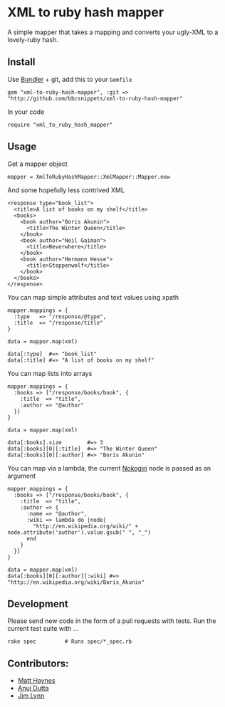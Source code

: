 # XML to ruby hash mapper

A simple mapper that takes a mapping and converts your ugly-XML to a lovely-ruby hash.

## Install


Use [Bundler](http://gembundler.com/) + git, add this to your `Gemfile`

    gem "xml-to-ruby-hash-mapper", :git => "http://github.com/bbcsnippets/xml-to-ruby-hash-mapper"

In your code

    require "xml_to_ruby_hash_mapper"

## Usage

Get a mapper object

    mapper = XmlToRubyHashMapper::XmlMapper::Mapper.new

And some hopefully less contrived XML

    <response type="book_list">
      <title>A list of books on my shelf</title>
      <books>
        <book author="Boris Akunin">
          <title>The Winter Queen</title>
        </book>
        <book author="Neil Gaiman">
          <title>Neverwhere</title>
        </book>
        <book author="Hermann Hesse">
          <title>Steppenwolf</title>
        </book>
      </books>
    </response>

You can map simple attributes and text values using xpath

    mapper.mappings = {
      :type   => "/response/@type",
      :title  => "/response/title"
    }

    data = mapper.map(xml)

    data[:type]  #=> "book_list"
    data[:title] #=> "A list of books on my shelf"

You can map lists into arrays

    mapper.mappings = {
      :books => ["/response/books/book", {
        :title  => "title",
        :author => "@author"
      }]
    }

    data = mapper.map(xml)

    data[:books].size        #=> 3
    data[:books][0][:title]  #=> "The Winter Queen"
    data[:books][0][:author] #=> "Boris Akunin"


You can map via a lambda, the current [Nokogiri](http://nokogiri.org/) node is passed as an argument

    mapper.mappings = {
      :books => ["/response/books/book", {
        :title  => "title",
        :author => {
          :name => "@author",
          :wiki => lambda do |node|
            "http://en.wikipedia.org/wiki/" + node.attribute('author').value.gsub(" ", "_")
          end
        }
      }]
    }

    data = mapper.map(xml)
    data[:books][0][:author][:wiki] #=> "http://en.wikipedia.org/wiki/Boris_Akunin"


## Development

Please send new code in the form of a pull requests with tests. Run the current test suite with ...

    rake spec         # Runs spec/*_spec.rb

## Contributors:

* [Matt Haynes](https://github.com/matth)
* [Anuj Dutta](https://github.com/andhapp/)
* [Jim Lynn](https://github.com/JimLynn)
